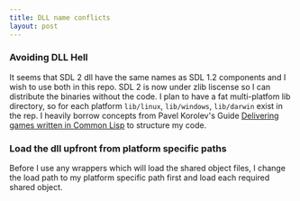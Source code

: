 ```yaml
---
title: DLL name conflicts
layout: post
---
```

### Avoiding DLL Hell

It seems that SDL 2 dll have the same names as SDL 1.2 components and I wish to use both in this repo.
SDL 2 is now under zlib liscense so I can distribute the binaries without the code.
I plan to have a fat multi-platfom lib directory, so for each platform `lib/linux`, `lib/windows`, `lib/darwin` exist in the rep.
I heavily borrow concepts from Pavel Korolev's Guide [Delivering games written in Common Lisp](https://borodust.org/delivering-common-lisp) to structure my code.

### Load the dll upfront from platform specific paths

Before I use any wrappers which will load the shared object files, I change the load path to my platform specific path first and load each required shared object.



